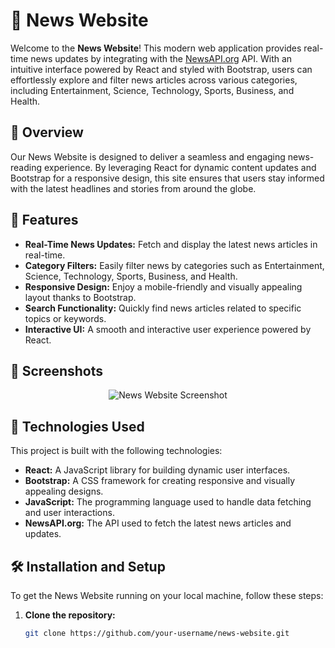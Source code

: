 # 📰 News Website

Welcome to the **News Website**! This modern web application provides real-time news updates by integrating with the [NewsAPI.org](https://newsapi.org) API. With an intuitive interface powered by React and styled with Bootstrap, users can effortlessly explore and filter news articles across various categories, including Entertainment, Science, Technology, Sports, Business, and Health.

## 🌟 Overview

Our News Website is designed to deliver a seamless and engaging news-reading experience. By leveraging React for dynamic content updates and Bootstrap for a responsive design, this site ensures that users stay informed with the latest headlines and stories from around the globe.

## 🧩 Features

- **Real-Time News Updates:** Fetch and display the latest news articles in real-time.
- **Category Filters:** Easily filter news by categories such as Entertainment, Science, Technology, Sports, Business, and Health.
- **Responsive Design:** Enjoy a mobile-friendly and visually appealing layout thanks to Bootstrap.
- **Search Functionality:** Quickly find news articles related to specific topics or keywords.
- **Interactive UI:** A smooth and interactive user experience powered by React.

## 📸 Screenshots

<p align="center">
  <img src="https://media.tenor.com/QXKP9kog50oAAAAd/stream.gif" alt="News Website Screenshot">
</p>

## 🚀 Technologies Used

This project is built with the following technologies:

- **React:** A JavaScript library for building dynamic user interfaces.
- **Bootstrap:** A CSS framework for creating responsive and visually appealing designs.
- **JavaScript:** The programming language used to handle data fetching and user interactions.
- **NewsAPI.org:** The API used to fetch the latest news articles and updates.

## 🛠️ Installation and Setup

To get the News Website running on your local machine, follow these steps:

1. **Clone the repository:**

   ```bash
   git clone https://github.com/your-username/news-website.git
